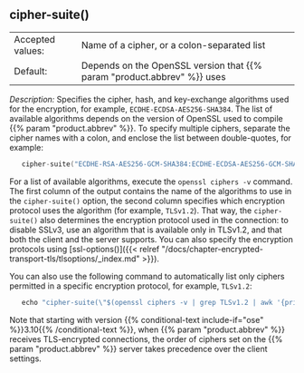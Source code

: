 ---
---
<!-- DISCLAIMER: This file is based on the syslog-ng Open Source Edition documentation https://github.com/balabit/syslog-ng-ose-guides/commit/2f4a52ee61d1ea9ad27cb4f3168b95408fddfdf2 and is used under the terms of The syslog-ng Open Source Edition Documentation License. The file has been modified by Axoflow. -->

## cipher-suite()

|                  |                                                                              |
| ---------------- | ---------------------------------------------------------------------------- |
| Accepted values: | Name of a cipher, or a colon-separated list                                  |
| Default:         | Depends on the OpenSSL version that {{% param "product.abbrev" %}} uses |

*Description:* Specifies the cipher, hash, and key-exchange algorithms used for the encryption, for example, `ECDHE-ECDSA-AES256-SHA384`. The list of available algorithms depends on the version of OpenSSL used to compile {{% param "product.abbrev" %}}. To specify multiple ciphers, separate the cipher names with a colon, and enclose the list between double-quotes, for example:

```c
   cipher-suite("ECDHE-RSA-AES256-GCM-SHA384:ECDHE-ECDSA-AES256-GCM-SHA384")

```

For a list of available algorithms, execute the `openssl ciphers -v` command. The first column of the output contains the name of the algorithms to use in the `cipher-suite()` option, the second column specifies which encryption protocol uses the algorithm (for example, `TLSv1.2`). That way, the `cipher-suite()` also determines the encryption protocol used in the connection: to disable SSLv3, use an algorithm that is available only in TLSv1.2, and that both the client and the server supports. You can also specify the encryption protocols using [ssl-options()]({{< relref "/docs/chapter-encrypted-transport-tls/tlsoptions/_index.md" >}}).

You can also use the following command to automatically list only ciphers permitted in a specific encryption protocol, for example, `TLSv1.2`:

```c
   echo "cipher-suite(\"$(openssl ciphers -v | grep TLSv1.2 | awk '{print $1}' | xargs echo -n | sed 's/ /:/g' | sed -e 's/:$//')\")"

```

Note that starting with version {{% conditional-text include-if="ose" %}}3.10{{% /conditional-text %}}, when {{% param "product.abbrev" %}} receives TLS-encrypted connections, the order of ciphers set on the {{% param "product.abbrev" %}} server takes precedence over the client settings.

